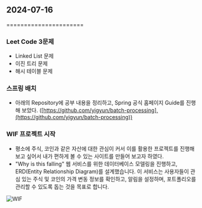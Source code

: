 ## 2024-07-16

======================

### Leet Code 3문제

- Linked List 문제
- 이진 트리 문제
- 해시 테이블 문제

### 스프링 배치

- 아래의 Repository에 공부 내용을 정리하고, Spring 공식 홈페이지 Guide를 진행해 보았다.
([https://github.com/yigyun/batch-processing],(https://github.com/yigyun/batch-processing))

### WIF 프로젝트 시작

- 평소에 주식, 코인과 같은 자산에 대한 관심이 커서 이를 활용한 프로젝트를 진행해보고 싶어서 내가 편하게 볼 수 있는 사이트를 만들어 보고자 하였다.
- "Why is this falling" 웹 서비스를 위한 데이터베이스 모델링을 진행하고, ERD(Entity Relationship Diagram)를 설계했습니다. 이 서비스는 사용자들이 관심 있는 주식 및 코인의 가격 변동 정보를 확인하고, 알림을 설정하며, 포트폴리오를 관리할 수 있도록 돕는 것을 목표로 합니다.

![WIF](https://github.com/user-attachments/assets/c51080ec-b324-48c9-9ad8-ab4cc59b4d31)
